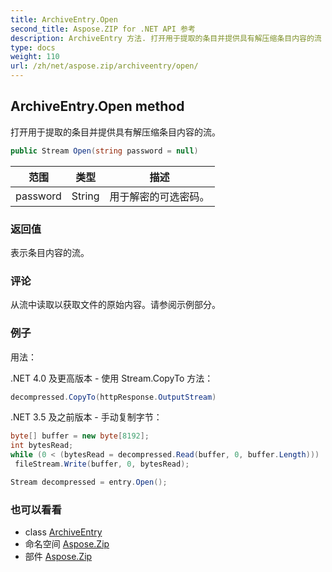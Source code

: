 ```yaml
---
title: ArchiveEntry.Open
second_title: Aspose.ZIP for .NET API 参考
description: ArchiveEntry 方法. 打开用于提取的条目并提供具有解压缩条目内容的流
type: docs
weight: 110
url: /zh/net/aspose.zip/archiveentry/open/
---
```

## ArchiveEntry.Open method

打开用于提取的条目并提供具有解压缩条目内容的流。

```csharp
public Stream Open(string password = null)
```

| 范围 | 类型 | 描述 |
| --- | --- | --- |
| password | String | 用于解密的可选密码。 |

### 返回值

表示条目内容的流。

### 评论

从流中读取以获取文件的原始内容。请参阅示例部分。

### 例子

用法：

.NET 4.0 及更高版本 - 使用 Stream.CopyTo 方法：

```csharp
decompressed.CopyTo(httpResponse.OutputStream)
```

.NET 3.5 及之前版本 - 手动复制字节：

```csharp
byte[] buffer = new byte[8192];
int bytesRead;
while (0 < (bytesRead = decompressed.Read(buffer, 0, buffer.Length)))
 fileStream.Write(buffer, 0, bytesRead);
```

```csharp
Stream decompressed = entry.Open();
```

### 也可以看看

* class [ArchiveEntry](../)
* 命名空间 [Aspose.Zip](../../archiveentry/)
* 部件 [Aspose.Zip](../../../)


